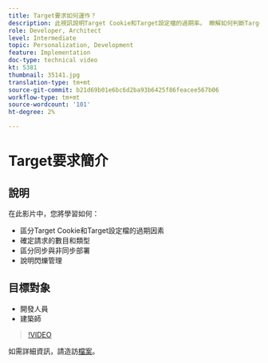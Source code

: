 ```yaml
---
title: Target要求如何運作？
description: 此視訊說明Target Cookie和Target設定檔的過期率。 瞭解如何判斷Target要求的數目和類型、區分同步與非同步部署，並說明閃爍管理。
role: Developer, Architect
level: Intermediate
topic: Personalization, Development
feature: Implementation
doc-type: technical video
kt: 5381
thumbnail: 35141.jpg
translation-type: tm+mt
source-git-commit: b21d69b01e6bc6d2ba93b6425f86feacee567b06
workflow-type: tm+mt
source-wordcount: '101'
ht-degree: 2%

---
```



# Target要求簡介

## 說明

在此影片中，您將學習如何：

* 區分Target Cookie和Target設定檔的過期因素
* 確定請求的數目和類型
* 區分同步與非同步部署
* 說明閃爍管理

## 目標對象

* 開發人員
* 建築師

>[!VIDEO](https://video.tv.adobe.com/v/35141/?quality=12)

如需詳細資訊，請造訪[檔案](https://docs.adobe.com/content/help/en/target/using/implement-target/implementing-target.html)。
